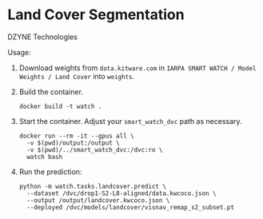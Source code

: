 
# Land Cover Segmentation

DZYNE Technologies

Usage:

1. Download weights from `data.kitware.com` in `IARPA SMART WATCH / Model Weights / Land Cover` into `weights`.
2. Build the container.

   ```
   docker build -t watch .
   ```
   
3. Start the container.  Adjust your `smart_watch_dvc` path as necessary.

   ```
   docker run --rm -it --gpus all \
     -v $(pwd)/output:/output \
     -v $(pwd)/../smart_watch_dvc:/dvc:ro \
     watch bash
   ```

4. Run the prediction:
    ```
    python -m watch.tasks.landcover.predict \
      --dataset /dvc/drop1-S2-L8-aligned/data.kwcoco.json \
      --output /output/landcover.kwcoco.json \ 
      --deployed /dvc/models/landcover/visnav_remap_s2_subset.pt
    ```

